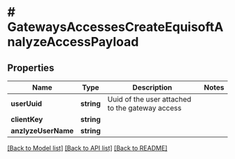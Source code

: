# # GatewaysAccessesCreateEquisoftAnalyzeAccessPayload

## Properties

Name | Type | Description | Notes
------------ | ------------- | ------------- | -------------
**userUuid** | **string** | Uuid of the user attached to the gateway access | 
**clientKey** | **string** |  | 
**anzlyzeUserName** | **string** |  | 

[[Back to Model list]](../../README.md#documentation-for-models) [[Back to API list]](../../README.md#documentation-for-api-endpoints) [[Back to README]](../../README.md)


